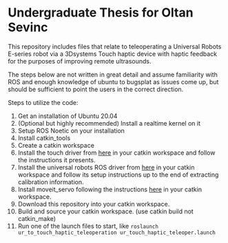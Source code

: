 # Undergraduate Thesis for Oltan Sevinc

This repository includes files that relate to teleoperating a Universal Robots E-series robot via a 3Dsystems Touch haptic device with haptic feedback for the purposes of improving remote ultrasounds.

The steps below are not written in great detail and assume familiarity with ROS and enough knowledge of ubuntu to bugsplat as issues come up, but should be sufficient to point the users in the correct direction.

Steps to utilize the code:
1. Get an installation of Ubuntu 20.04
2. (Optional but highly recommended) Install a realtime kernel on it
3. Setup ROS Noetic on your installation
4. Install catkin_tools
5. Create a catkin workspace
6. Install the touch driver from [here](https://github.com/bharatm11/Geomagic_Touch_ROS_Drivers/tree/hydro-devel) in your catkin workspace and follow the instructions it presents.
7. Install the universal robots ROS driver from [here](https://github.com/UniversalRobots/Universal_Robots_ROS_Driver) in your catkin workspace and follow its setup instructions up to the end of extracting calibration information.
8. Install moveit_servo following the instructions [here](https://ros-planning.github.io/moveit_tutorials/doc/realtime_servo/realtime_servo_tutorial.html) in your catkin workspace.
9. Download this repository into your catkin workspace.
10. Build and source your catkin workspace. (use catkin build not catkin_make)
11. Run one of the launch files to start, like ```roslaunch ur_to_touch_haptic_teleoperation ur_touch_haptic_teleoper.launch```
